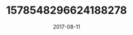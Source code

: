 ---
title: "1578548296624188278"
image: "2017-08-11 06.40.42 1578548296624188278_46248401"
date: "2017-08-11"
type: "photo"
---